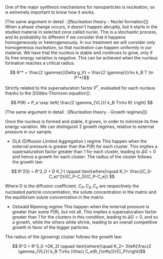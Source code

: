 One of the major synthesis mechanisms for nanoparticles is nucleation, so is extremely important to know how it works.

(The same argument in detail : [[Nucleation theory - Nuclei formation]])
When a phase change occurs, it doesn't happen abruptly, but it starts in the studied material in selected zone called nuclei.
This is a stochastic process, and its probability its different if we consider that it happens homogeneously or heterogeneously. In our treatment we will consider only homogeneous nucleation, so that nucleation can happen uniformly in our material. 
We have that the nucleus is stable and continues to grow, only if its free energy variation is negative. This can be achieved when the nucleus formation reaches a critical radius:

$$ R^* = \frac{2 \gamma}{\Delta g_V}  = \frac{2 \gamma}{\rho k_B T \ln P^*}$$

Strictly related to the supersaturation factor $P^*$, evaluated for each nucleus thanks to the [[Gibbs-Thomson equation]]:

$$ P(R) = P_e \exp \left( \frac{2 \gamma_{VL}}{ k_B T\rho R} \right) $$

(The same argument in detail : [[Nucleation theory - Growth regimes]])

Once the nucleus is formed and stable, it grows, in order to minimize its free energy variation. 
We can distinguish 2 growth regimes, relative to external pressure in our sample.

- DLA (Diffusion Limited Aggregation ) regime
This happen when the external pressure is greater than the $P(R)$ for each cluster. This implies a supersaturation factor greater than 1 for each cluster, leading to $\Delta G<0$ and hence a growth for each cluster.
The radius of the cluster follows the growth law:

$$ R^2(t) = R^2_0 + D K_1 t \qquad \text{where}\quad K_1= \frac{(C_S-C_e)^2}{(C_P-C_S)(C_P-C_e)} $$

Where D is the diffusion coefficient, $C_P,C_S,C_e$ are respectively the nucleated particle concentration, the solute concentration in the matrix and the equilibrium solute concentration in the matrix.

- Ostwald Ripening regime
This happen when the external pressure is greater than some $P(R)$, but not all.  This implies a supersaturation factor greater than 1 for the clusters in this condition, leading to $\Delta G<0$, and so a growth, while the others while shrink, leading to an overall competitive growth in favor of the bigger particles.

The radius of the (growing) cluster follows the growth law:

$$ R^3 = R^3_0 +DK_2t \qquad \text{where}\quad K_2= 3\left(\frac{2 \gamma_{VL}}{ k_B T\rho }\frac{ C_e(R_{\infty})}{C_P}\right)$$
